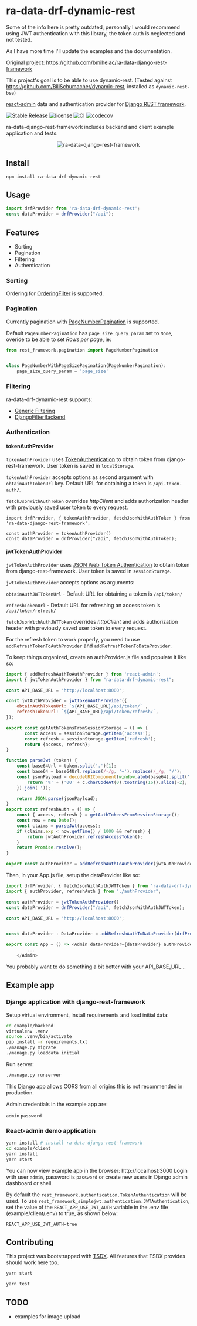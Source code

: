 # ra-data-drf-dynamic-rest

Some of the info here is pretty outdated, personally I would recommend using JWT authentication with this library, the token auth is neglected and not tested.

As I have more time I'll update the examples and the documentation.

Original project:
https://github.com/bmihelac/ra-data-django-rest-framework

This project's goal is to be able to use dynamic-rest. (Tested against https://github.com/BillSchumacher/dynamic-rest, installed as `dynamic-rest-bse`)

[react-admin](https://marmelab.com/react-admin/) data and authentication provider for [Django REST
framework](https://www.django-rest-framework.org/).

[![Stable Release](https://img.shields.io/npm/v/ra-data-django-rest-framework)](https://npm.im/ra-data-django-rest-framework)
[![license](https://badgen.now.sh/badge/license/MIT)](./LICENSE)
![CI](https://github.com/bmihelac/ra-data-django-rest-framework/workflows/CI/badge.svg)
[![codecov](https://codecov.io/gh/bmihelac/ra-data-django-rest-framework/branch/master/graph/badge.svg)](https://codecov.io/gh/bmihelac/ra-data-django-rest-framework)

ra-data-django-rest-framework includes backend and client example application
and tests.

<p align="center">
  <img src="https://github.com/BillSchumacher/ra-data-drf-dynamic-rest/blob/master/docs/ra-data-django-rest-framework.png" alt="ra-data-django-rest-framework" />
</p>

## Install

```bash
npm install ra-data-drf-dynamic-rest
```

## Usage

```javascript
import drfProvider from 'ra-data-drf-dynamic-rest';
const dataProvider = drfProvider("/api");
```

## Features

* Sorting
* Pagination
* Filtering
* Authentication

### Sorting

Ordering for
[OrderingFilter](https://www.django-rest-framework.org/api-guide/filtering/#orderingfilter)
is supported.

### Pagination

Currently pagination with
[PageNumberPagination](https://www.django-rest-framework.org/api-guide/pagination/#pagenumberpagination)
is supported.

Default `PageNumberPagination` has `page_size_query_param` set to `None`,
overide to be able to set *Rows per page*, ie:

```python
from rest_framework.pagination import PageNumberPagination


class PageNumberWithPageSizePagination(PageNumberPagination):
    page_size_query_param = 'page_size'
```

### Filtering

ra-data-drf-dynamic-rest supports:

* [Generic Filtering](https://www.django-rest-framework.org/api-guide/filtering/#generic-filtering)
* [DjangoFilterBackend](https://www.django-rest-framework.org/api-guide/filtering/#djangofilterbackend)

### Authentication

#### tokenAuthProvider

`tokenAuthProvider` uses
[TokenAuthentication](https://www.django-rest-framework.org/api-guide/authentication/#tokenauthentication)
to obtain token from django-rest-framework. User token is saved in `localStorage`.

`tokenAuthProvider` accepts options as second argument with
`obtainAuthTokenUrl` key. Default URL for obtaining a token is `/api-token-auth/`.

`fetchJsonWithAuthToken` overrides *httpClient* and adds authorization header
with previously saved user token to every request.

```javascrtipt
import drfProvider, { tokenAuthProvider, fetchJsonWithAuthToken } from 'ra-data-django-rest-framework';

const authProvider = tokenAuthProvider()
const dataProvider = drfProvider("/api", fetchJsonWithAuthToken);
```

#### jwtTokenAuthProvider

`jwtTokenAuthProvider` uses
[JSON Web Token Authentication](https://www.django-rest-framework.org/api-guide/authentication/#json-web-token-authentication)
to obtain token from django-rest-framework. User token is saved in `sessionStorage`.

`jwtTokenAuthProvider` accepts options as arguments:

`obtainAuthJWTTokenUrl` -  Default URL for obtaining a token is `/api/token/`

`refreshTokenUrl` - Default URL for refreshing an access token is `/api/token/refresh/`

`fetchJsonWithAuthJWTToken` overrides *httpClient* and adds authorization header
with previously saved user token to every request.

For the refresh token to work properly, you need to use `addRefreshTokenToAuthProvider` and `addRefreshTokenToDataProvider`.

To keep things organized, create an authProvider.js file and populate it like so:

```javascript
import { addRefreshAuthToAuthProvider } from 'react-admin';
import { jwtTokenAuthProvider } from "ra-data-drf-dynamic-rest";

const API_BASE_URL = 'http://localhost:8000';

const jwtAuthProvider = jwtTokenAuthProvider({
    obtainAuthTokenUrl: `${API_BASE_URL}/api/token/` ,
    refreshTokenUrl: `${API_BASE_URL}/api/token/refresh/`,
});

export const getAuthTokensFromSessionStorage = () => {
       const access = sessionStorage.getItem('access');
       const refresh = sessionStorage.getItem('refresh');
       return {access, refresh};
}

function parseJwt (token) {
    const base64Url = token.split('.')[1];
    const base64 = base64Url.replace(/-/g, '+').replace(/_/g, '/');
    const jsonPayload = decodeURIComponent(window.atob(base64).split('').map(function(c) {
        return '%' + ('00' + c.charCodeAt(0).toString(16)).slice(-2);
    }).join(''));

    return JSON.parse(jsonPayload);
}
export const refreshAuth = () => {
    const { access, refresh } = getAuthTokensFromSessionStorage();
    const now = new Date();
    const claims = parseJwt(access);
    if (claims.exp < now.getTime() / 1000 && refresh) {
        return jwtAuthProvider.refreshAccessToken();
    }
    return Promise.resolve();
}

export const authProvider = addRefreshAuthToAuthProvider(jwtAuthProvider, refreshAuth);
```

Then, in your App.js file, setup the dataProvider like so:

```javascript
import drfProvider, { fetchJsonWithAuthJWTToken } from 'ra-data-drf-dynamic-rest';
import { authProvider, refreshAuth } from "./authProvider";

const authProvider = jwtTokenAuthProvider()
const dataProvider = drfProvider("/api", fetchJsonWithAuthJWTToken);

const API_BASE_URL = 'http://localhost:8000';


const dataProvider : DataProvider = addRefreshAuthToDataProvider(drfProvider(`${API_BASE_URL}/api`, fetchJsonWithAuthJWTToken), refreshAuth)

export const App = () => <Admin dataProvider={dataProvider} authProvider={authProvider}>
        ...
    </Admin>
```

You probably want to do something a bit better with your API_BASE_URL...

## Example app

### Django application with django-rest-framework

Setup virtual environment, install requirements and load initial data:

```bash
cd example/backend
virtualenv .venv
source .venv/bin/activate
pip install -r requirements.txt
./manage.py migrate
./manage.py loaddata initial
```

Run server:

```bash
./manage.py runserver
```

This Django app allows CORS from all origins this is not recommended in production.

Admin credentials in the example app are:

`admin`
`password`

### React-admin demo application

```bash
yarn install # install ra-data-django-rest-framework
cd example/client
yarn install
yarn start
```

You can now view example app in the browser: http://localhost:3000
Login with user `admin`, password is `password` or create new users in Django
admin dashboard or shell.

By default the ``rest_framework.authentication.TokenAuthentication`` will be 
used. To use ``rest_framework_simplejwt.authentication.JWTAuthentication``, set
the value of the ``REACT_APP_USE_JWT_AUTH`` variable in the .env 
file (example/client/.env) to true, as shown below:

```text
REACT_APP_USE_JWT_AUTH=true
```

## Contributing

This project was bootstrapped with [TSDX](https://github.com/jaredpalmer/tsdx).
All features that TSDX provides should work here too.

```bash
yarn start
```

```bash
yarn test
```

## TODO

* examples for image upload
